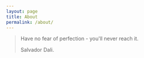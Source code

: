 ```yaml
---
layout: page
title: About
permalink: /about/
---
```


> Have no fear of perfection - you'll never reach it.
>
> Salvador Dali.
